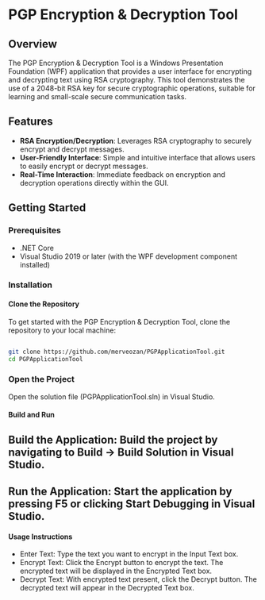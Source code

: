 # PGP Encryption & Decryption Tool

## Overview
The PGP Encryption & Decryption Tool is a Windows Presentation Foundation (WPF) application that provides a user interface for encrypting and decrypting text using RSA cryptography. This tool demonstrates the use of a 2048-bit RSA key for secure cryptographic operations, suitable for learning and small-scale secure communication tasks.

## Features
- **RSA Encryption/Decryption**: Leverages RSA cryptography to securely encrypt and decrypt messages.
- **User-Friendly Interface**: Simple and intuitive interface that allows users to easily encrypt or decrypt messages.
- **Real-Time Interaction**: Immediate feedback on encryption and decryption operations directly within the GUI.

## Getting Started

### Prerequisites
- .NET Core 
- Visual Studio 2019 or later (with the WPF development component installed)

### Installation

#### Clone the Repository
To get started with the PGP Encryption & Decryption Tool, clone the repository to your local machine:

```bash

git clone https://github.com/merveozan/PGPApplicationTool.git
cd PGPApplicationTool
```
### Open the Project

Open the solution file (PGPApplicationTool.sln) in Visual Studio.
#### Build and Run
## Build the Application: Build the project by navigating to Build -> Build Solution in Visual Studio.

## Run the Application: Start the application by pressing F5 or clicking Start Debugging in Visual Studio.

#### Usage Instructions
- Enter Text: Type the text you want to encrypt in the Input Text box.
- Encrypt Text: Click the Encrypt button to encrypt the text. The encrypted text will be displayed in the Encrypted Text box.
- Decrypt Text: With encrypted text present, click the Decrypt button. The decrypted text will appear in the Decrypted Text box.
